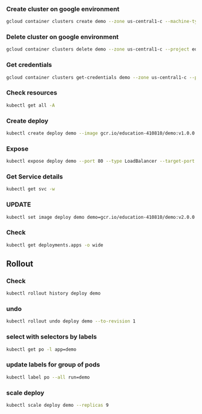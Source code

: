 ### Create cluster on google environment

```bash
gcloud container clusters create demo --zone us-central1-c --machine-type e2-medium --num-nodes 2
```
### Delete cluster on google environment

```bash
gcloud container clusters delete demo --zone us-central1-c --project education-410810
```
### Get credentials
```bash
gcloud container clusters get-credentials demo --zone us-central1-c --project education-410810
```

### Check resources
```bash
kubectl get all -A
```

### Create deploy
```bash
kubectl create deploy demo --image gcr.io/education-410810/demo:v1.0.0
```

### Expose
```bash
kubectl expose deploy demo --port 80 --type LoadBalancer --target-port 8080
```
### Get Service details
```bash
kubectl get svc -w
```

### UPDATE
```bash
kubectl set image deploy demo demo=gcr.io/education-410810/demo:v2.0.0
```
### Check 
```bash
kubectl get deployments.apps -o wide
```
## Rollout 
### Check 
```bash
kubectl rollout history deploy demo
```

### undo 
```bash
kubectl rollout undo deploy demo --to-revision 1
```

### select with selectors by labels
```bash
kubectl get po -l app=demo
```

### update labels for group of pods
```bash
kubectl label po --all run=demo
```

### scale deploy
```bash
kubectl scale deploy demo --replicas 9
```
